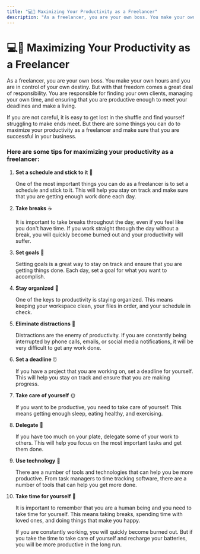 ```yaml
---
title: "💻💼 Maximizing Your Productivity as a Freelancer"
description: "As a freelancer, you are your own boss. You make your own hours and you are in control of your own destiny. But with that freedom comes a great deal of responsibility. You are responsible for finding your own clients, managing your own time, and ensuring that you are productive enough to meet your deadlines and make a living."
---
```


# 💻💼 Maximizing Your Productivity as a Freelancer

As a freelancer, you are your own boss. You make your own hours and you are in control of your own destiny. But with that freedom comes a great deal of responsibility. You are responsible for finding your own clients, managing your own time, and ensuring that you are productive enough to meet your deadlines and make a living.

If you are not careful, it is easy to get lost in the shuffle and find yourself struggling to make ends meet. But there are some things you can do to maximize your productivity as a freelancer and make sure that you are successful in your business.

### Here are some tips for maximizing your productivity as a freelancer:

1. **Set a schedule and stick to it** 📆

   One of the most important things you can do as a freelancer is to set a schedule and stick to it. This will help you stay on track and make sure that you are getting enough work done each day.

2. **Take breaks** ☕

   It is important to take breaks throughout the day, even if you feel like you don't have time. If you work straight through the day without a break, you will quickly become burned out and your productivity will suffer.

3. **Set goals** 🎯

   Setting goals is a great way to stay on track and ensure that you are getting things done. Each day, set a goal for what you want to accomplish.

4. **Stay organized** 📁

   One of the keys to productivity is staying organized. This means keeping your workspace clean, your files in order, and your schedule in check.

5. **Eliminate distractions** 🚫

   Distractions are the enemy of productivity. If you are constantly being interrupted by phone calls, emails, or social media notifications, it will be very difficult to get any work done.

6. **Set a deadline** ⏰

   If you have a project that you are working on, set a deadline for yourself. This will help you stay on track and ensure that you are making progress.

7. **Take care of yourself** 🌞

   If you want to be productive, you need to take care of yourself. This means getting enough sleep, eating healthy, and exercising.

8. **Delegate** 👥

   If you have too much on your plate, delegate some of your work to others. This will help you focus on the most important tasks and get them done.

9. **Use technology** 🤖

   There are a number of tools and technologies that can help you be more productive. From task managers to time tracking software, there are a number of tools that can help you get more done.

10. **Take time for yourself** 🌴

    It is important to remember that you are a human being and you need to take time for yourself. This means taking breaks, spending time with loved ones, and doing things that make you happy.

    If you are constantly working, you will quickly become burned out. But if you take the time to take care of yourself and recharge your batteries, you will be more productive in the long run.
